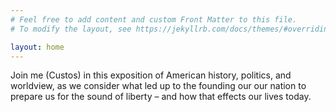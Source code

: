 ```yaml
---
# Feel free to add content and custom Front Matter to this file.
# To modify the layout, see https://jekyllrb.com/docs/themes/#overriding-theme-defaults

layout: home
---
```

Join me (Custos) in this exposition of American history, politics, and worldview, as we consider what led up to the founding our our nation to prepare us for the sound of liberty – and how that effects our lives today.
